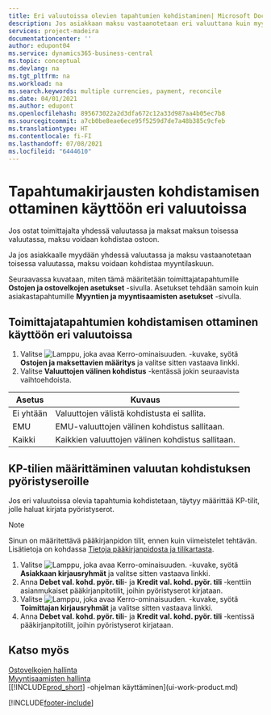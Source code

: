 ```yaml
---
title: Eri valuutoissa olevien tapahtumien kohdistaminen| Microsoft Docs
description: Jos asiakkaan maksu vastaanotetaan eri valuuttana kuin myytäessä käytetty valuutta, voidaan kirjanpitotapahtumat kohdistaa useana valuuttana.
services: project-madeira
documentationcenter: ''
author: edupont04
ms.service: dynamics365-business-central
ms.topic: conceptual
ms.devlang: na
ms.tgt_pltfrm: na
ms.workload: na
ms.search.keywords: multiple currencies, payment, reconcile
ms.date: 04/01/2021
ms.author: edupont
ms.openlocfilehash: 895673022a2d3dfa672c12a33d987aa4b05ec7b8
ms.sourcegitcommit: a7cb0be8eae6ece95f5259d7de7a48b385c9cfeb
ms.translationtype: HT
ms.contentlocale: fi-FI
ms.lasthandoff: 07/08/2021
ms.locfileid: "6444610"
---
```

# <a name="enable-application-of-ledger-entries-in-different-currencies"></a>Tapahtumakirjausten kohdistamisen ottaminen käyttöön eri valuutoissa
Jos ostat toimittajalta yhdessä valuutassa ja maksat maksun toisessa valuutassa, maksu voidaan kohdistaa ostoon.

Ja jos asiakkaalle myydään yhdessä valuutassa ja maksu vastaanotetaan toisessa valuutassa, maksu voidaan kohdistaa myyntilaskuun.

Seuraavassa kuvataan, miten tämä määritetään toimittajatapahtumille **Ostojen ja ostovelkojen asetukset** -sivulla. Asetukset tehdään samoin kuin asiakastapahtumille **Myyntien ja myyntisaamisten asetukset** -sivulla.

## <a name="to-enable-application-of-vendor-ledger-entries-in-different-currencies"></a>Toimittajatapahtumien kohdistamisen ottaminen käyttöön eri valuutoissa
1. Valitse ![Lamppu, joka avaa Kerro-ominaisuuden.](media/ui-search/search_small.png "Kerro, mitä haluat tehdä") -kuvake, syötä **Ostojen ja maksettavien määritys** ja valitse sitten vastaava linkki.
2. Valitse **Valuuttojen välinen kohdistus** -kentässä jokin seuraavista vaihtoehdoista.

| Asetus | Kuvaus |
| --- | --- |
| Ei yhtään |Valuuttojen välistä kohdistusta ei sallita. |
| EMU |EMU-valuuttojen välinen kohdistus sallitaan. |
| Kaikki |Kaikkien valuuttojen välinen kohdistus sallitaan. |

## <a name="to-set-up-gl-accounts-for-currency-application-rounding-differences"></a>KP-tilien määrittäminen valuutan kohdistuksen pyöristyseroille  
Jos eri valuutoissa olevia tapahtumia kohdistetaan, täytyy määrittää KP-tilit, jolle haluat kirjata pyöristyserot.  

> [!NOTE]  
>  Sinun on määritettävä pääkirjanpidon tilit, ennen kuin viimeistelet tehtävän. Lisätietoja on kohdassa [Tietoja pääkirjanpidosta ja tilikartasta](finance-general-ledger.md).

1. Valitse ![Lamppu, joka avaa Kerro-ominaisuuden.](media/ui-search/search_small.png "Kerro, mitä haluat tehdä") -kuvake, syötä **Asiakkaan kirjausryhmät** ja valitse sitten vastaava linkki.  
2. Anna **Debet val. kohd. pyör. tili**- ja **Kredit val. kohd. pyör. tili** -kenttiin asianmukaiset pääkirjanpitotilit, joihin pyöristyserot kirjataan.  
3. Valitse ![Lamppu, joka avaa Kerro-ominaisuuden.](media/ui-search/search_small.png "Kerro, mitä haluat tehdä") -kuvake, syötä **Toimittajan kirjausryhmät** ja valitse sitten vastaava linkki.  
4. Anna **Debet val. kohd. pyör. tili**- ja **Kredit val. kohd. pyör. tili** -kentissä pääkirjanpitotilit, joihin pyöristyserot kirjataan.  

## <a name="see-also"></a>Katso myös
[Ostovelkojen hallinta](payables-manage-payables.md)  
[Myyntisaamisten hallinta](receivables-manage-receivables.md)  
[[!INCLUDE[prod_short](includes/prod_short.md)] -ohjelman käyttäminen](ui-work-product.md)


[!INCLUDE[footer-include](includes/footer-banner.md)]